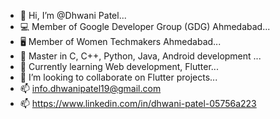- 👋 Hi, I’m @Dhwani Patel...
- 💻 Member of Google Developer Group (GDG) Ahmedabad...
- 🖥️ Member of Women Techmakers Ahmedabad... 
- 👀 Master in C, C++, Python, Java, Android development ... 
- 🌱 Currently learning Web development, Flutter...
- 💞️ I’m looking to collaborate on Flutter projects...
- 📫 info.dhwanipatel19@gmail.com
- 📫 https://www.linkedin.com/in/dhwani-patel-05756a223

<!---
Anonymous-d19/Anonymous-d19 is a ✨ special ✨ repository because its `README.md` (this file) appears on your GitHub profile.
You can click the Preview link to take a look at your changes.
--->
